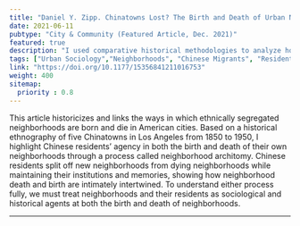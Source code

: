 ```yaml
---
title: "Daniel Y. Zipp. Chinatowns Lost? The Birth and Death of Urban Neighborhoods in an American City"
date: 2021-06-11
pubtype: "City & Community (Featured Article, Dec. 2021)"
featured: true
description: "I used comparative historical methodologies to analyze how Chinese migrants resisted efforts to eradicate their neighborhoods in Los Angeles. Chinese residents split off new neighborhoods from dying neighborhoods while maintaining their institutions and memories, showing how neighborhood death and birth are intimately intertwined. This process is not unique to Los Angeles’ Chinatowns, but has yet to be fully explored in other empirical settings."
tags: ["Urban Sociology","Neighborhoods", "Chinese Migrants", "Residential Segregation", "Qualitative Methods"]
link: "https://doi.org/10.1177/15356841211016753"
weight: 400
sitemap:
  priority : 0.8
---
```


This article historicizes and links the ways in which ethnically segregated neighborhoods are born and die in American cities. Based on a historical ethnography of five Chinatowns in Los Angeles from 1850 to 1950, I highlight Chinese residents’ agency in both the birth and death of their own neighborhoods through a process called neighborhood architomy. Chinese residents split off new neighborhoods from dying neighborhoods while maintaining their institutions and memories, showing how neighborhood death and birth are intimately intertwined. To understand either process fully, we must treat neighborhoods and their residents as sociological and historical agents at both the birth and death of neighborhoods.

---